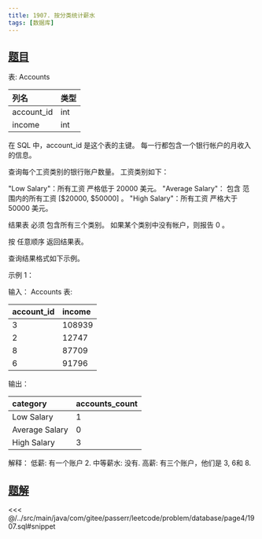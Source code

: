 ```yaml
---
title: 1907. 按分类统计薪水
tags: [数据库]
---
```


## [题目](https://leetcode.cn/problems/count-salary-categories/)

表: Accounts

| 列名         | 类型  |
|:-----------|:----|
| account_id | int |
| income     | int |

在 SQL 中，account_id 是这个表的主键。
每一行都包含一个银行帐户的月收入的信息。

查询每个工资类别的银行账户数量。 工资类别如下：

"Low Salary"：所有工资 严格低于 20000 美元。
"Average Salary"： 包含 范围内的所有工资 [$20000, $50000] 。
"High Salary"：所有工资 严格大于 50000 美元。

结果表 必须 包含所有三个类别。 如果某个类别中没有帐户，则报告 0 。

按 任意顺序 返回结果表。

查询结果格式如下示例。

示例 1：

输入：
Accounts 表:

| account_id | income |
|:-----------|:-------|
| 3          | 108939 |
| 2          | 12747  |
| 8          | 87709  |
| 6          | 91796  |

输出：

| category       | accounts_count |
|:---------------|:---------------|
| Low Salary     | 1              |
| Average Salary | 0              |
| High Salary    | 3              |

解释：
低薪: 有一个账户 2.
中等薪水: 没有.
高薪: 有三个账户，他们是 3, 6和 8.

## [题解](https://github.com/PasseRR/JavaLeetCode/blob/master/src/main/java/com/gitee/passerr/leetcode/problem/database/page4/1907.sql)

<<< @/../src/main/java/com/gitee/passerr/leetcode/problem/database/page4/1907.sql#snippet
